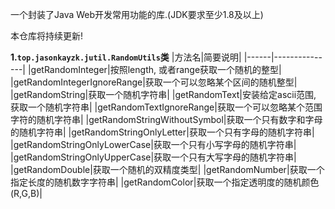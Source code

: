 一个封装了Java Web开发常用功能的库.(JDK要求至少1.8及以上)

本仓库将持续更新!

**1.`top.jasonkayzk.jutil.RandomUtils`类**
|方法名|简要说明|
|------|---------------|
|getRandomInteger|按照length, 或者range获取一个随机的整型|
|getRandomIntegerIgnoreRange|获取一个可以忽略某个区间的随机整型|
|getRandomString|获取一个随机字符串|
|getRandomText|安装给定ascii范围, 获取一个随机字符串|
|getRandomTextIgnoreRange|获取一个可以忽略某个范围字符的随机字符串|
|getRandomStringWithoutSymbol|获取一个只有数字和字母的随机字符串|
|getRandomStringOnlyLetter|获取一个只有字母的随机字符串|
|getRandomStringOnlyLowerCase|获取一个只有小写字母的随机字符串|
|getRandomStringOnlyUpperCase|获取一个只有大写字母的随机字符串|
|getRandomDouble|获取一个随机的双精度类型|
|getRandomNumber|获取一个指定长度的随机数字字符串|
|getRandomColor|获取一个指定透明度的随机颜色(R,G,B)|


